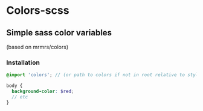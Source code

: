Colors-scss
===========

## Simple sass color variables
(based on mrmrs/colors)

### Installation
```scss
@import 'colors'; // (or path to colors if not in root relative to stylesheet)

body {
  background-color: $red;
  // etc
}
